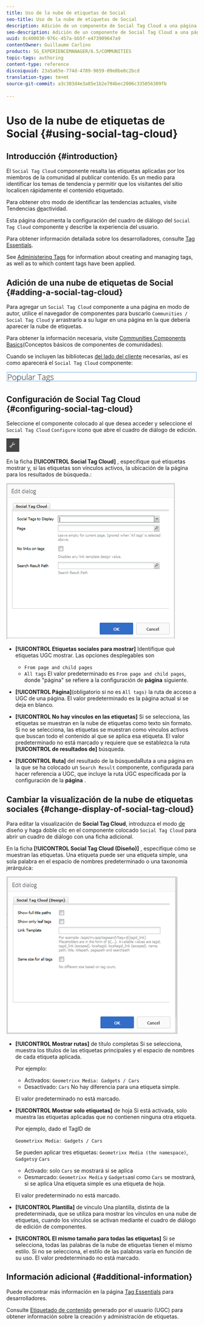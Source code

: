 ```yaml
---
title: Uso de la nube de etiquetas de Social
seo-title: Uso de la nube de etiquetas de Social
description: Adición de un componente de Social Tag Cloud a una página
seo-description: Adición de un componente de Social Tag Cloud a una página
uuid: 8c400030-976c-457a-bb5f-e473909647a9
contentOwner: Guillaume Carlino
products: SG_EXPERIENCEMANAGER/6.5/COMMUNITIES
topic-tags: authoring
content-type: reference
discoiquuid: 23a5a65e-774d-4789-9659-09e8be0c2bcd
translation-type: tm+mt
source-git-commit: a3c303d4e3a85e1b2e794bec2006c335056309fb

---
```



# Uso de la nube de etiquetas de Social {#using-social-tag-cloud}

## Introducción {#introduction}

El `Social Tag Cloud` componente resalta las etiquetas aplicadas por los miembros de la comunidad al publicar contenido. Es un medio para identificar los temas de tendencia y permitir que los visitantes del sitio localicen rápidamente el contenido etiquetado.

Para obtener otro modo de identificar las tendencias actuales, visite Tendencias [de](trends.md)actividad.

Esta página documenta la configuración del cuadro de diálogo del `Social Tag Cloud` componente y describe la experiencia del usuario.

Para obtener información detallada sobre los desarrolladores, consulte [Tag Essentials](tag.md).

See [Administering Tags](../../help/sites-administering/tags.md) for information about creating and managing tags, as well as to which content tags have been applied.

## Adición de una nube de etiquetas de Social {#adding-a-social-tag-cloud}

Para agregar un `Social Tag Cloud` componente a una página en modo de autor, utilice el navegador de componentes para buscarlo `Communities / Social Tag Cloud` y arrastrarlo a su lugar en una página en la que debería aparecer la nube de etiquetas.

Para obtener la información necesaria, visite [Communities Components Basics](basics.md)(Conceptos básicos de componentes de comunidades).

Cuando se incluyen las bibliotecas [del lado del cliente](tag.md#essentials-for-client-side) necesarias, así es como aparecerá el `Social Tag Cloud` componente:

![chlimage_1-303](assets/chlimage_1-303.png)

## Configuración de Social Tag Cloud {#configuring-social-tag-cloud}

Seleccione el componente colocado al que desea acceder y seleccione el `Social Tag Cloud` `Configure` icono que abre el cuadro de diálogo de edición.

![chlimage_1-304](assets/chlimage_1-304.png)

En la ficha **[!UICONTROL Social Tag Cloud]** , especifique qué etiquetas mostrar y, si las etiquetas son vínculos activos, la ubicación de la página para los resultados de búsqueda.:

![chlimage_1-305](assets/chlimage_1-305.png)

* **[!UICONTROL Etiquetas sociales para mostrar]** Identifique qué etiquetas UGC mostrar. Las opciones desplegables son

   * `From page and child pages`
   * `All tags`
   El valor predeterminado es `From page and child pages`, donde &quot;página&quot; se refiere a la configuración de **página** siguiente.

* **[!UICONTROL Página]**(obligatorio si no es `All tags)` la ruta de acceso a UGC de una página. El valor predeterminado es la página actual si se deja en blanco.

* **[!UICONTROL No hay vínculos en las etiquetas]** Si se selecciona, las etiquetas se muestran en la nube de etiquetas como texto sin formato. Si no se selecciona, las etiquetas se muestran como vínculos activos que buscan todo el contenido al que se aplica esa etiqueta. El valor predeterminado no está marcado y requiere que se establezca la ruta **[!UICONTROL de resultados de]** búsqueda.

* **[!UICONTROL Ruta]** del resultado de la búsquedaRuta a una página en la que se ha colocado un `Search Result` componente, configurada para hacer referencia a UGC, que incluye la ruta UGC especificada por la configuración de la **página** .

## Cambiar la visualización de la nube de etiquetas sociales {#change-display-of-social-tag-cloud}

Para editar la visualización de **Social Tag Cloud**, introduzca el modo [de](../../help/sites-authoring/default-components-designmode.md) diseño y haga doble clic en el componente colocado `Social Tag Cloud` para abrir un cuadro de diálogo con una ficha adicional.

En la ficha **[!UICONTROL Social Tag Cloud (Diseño)]** , especifique cómo se muestran las etiquetas. Una etiqueta puede ser una etiqueta simple, una sola palabra en el espacio de nombres predeterminado o una taxonomía jerárquica:

![chlimage_1-306](assets/chlimage_1-306.png)

* **[!UICONTROL Mostrar rutas]** de título completas Si se selecciona, muestra los títulos de las etiquetas principales y el espacio de nombres de cada etiqueta aplicada.

   Por ejemplo:

   * Activados: `Geometrixx Media: Gadgets / Cars`
   * Desactivado: `Cars`
   No hay diferencia para una etiqueta simple.

   El valor predeterminado no está marcado.

* **[!UICONTROL Mostrar solo etiquetas]** de hoja Si está activada, solo muestra las etiquetas aplicadas que no contienen ninguna otra etiqueta.

   Por ejemplo, dado el TagID de

   `Geometrixx Media: Gadgets / Cars`

   Se pueden aplicar tres etiquetas: `Geometrixx Media (the namespace)`, `Gadgets`y `Cars`

   * Activado: solo `Cars` se mostrará si se aplica
   * Desmarcado: `Geometrixx Media` y `Gadgets`así como `Cars` se mostrará, si se aplica
   Una etiqueta simple es una etiqueta de hoja.

   El valor predeterminado no está marcado.

* **[!UICONTROL Plantilla]** de vínculo Una plantilla, distinta de la predeterminada, que se utiliza para mostrar los vínculos en una nube de etiquetas, cuando los vínculos se activan mediante el cuadro de diálogo de edición de componentes.

* **[!UICONTROL El mismo tamaño para todas las etiquetas]** Si se selecciona, todas las palabras de la nube de etiquetas tienen el mismo estilo. Si no se selecciona, el estilo de las palabras varía en función de su uso. El valor predeterminado no está marcado.

## Información adicional {#additional-information}

Puede encontrar más información en la página [Tag Essentials](tag.md) para desarrolladores.

Consulte [Etiquetado de contenido](tag-ugc.md) generado por el usuario (UGC) para obtener información sobre la creación y administración de etiquetas.
